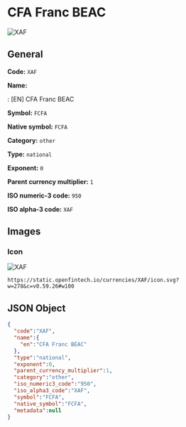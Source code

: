 
# CFA Franc BEAC 
![XAF](https://static.openfintech.io/currencies/XAF/icon.svg?w=278&c=v0.59.26#w100)  

## General 
 
**Code:** `XAF` 
 
**Name:** 
 
:	[EN] CFA Franc BEAC 
 
**Symbol:** `FCFA` 
 
**Native symbol:** `FCFA` 
 
**Category:** `other` 
 
**Type:** `national` 
 
**Exponent:** `0` 
 
**Parent currency multiplier:** `1` 
 
**ISO numeric-3 code:** `950` 
 
**ISO alpha-3 code:** `XAF` 
 

## Images 

### Icon 
 
![XAF](https://static.openfintech.io/currencies/XAF/icon.svg?w=278&c=v0.59.26#w100)  

```
https://static.openfintech.io/currencies/XAF/icon.svg?w=278&c=v0.59.26#w100
```  

## JSON Object 

```json
{
  "code":"XAF",
  "name":{
    "en":"CFA Franc BEAC"
  },
  "type":"national",
  "exponent":0,
  "parent_currency_multiplier":1,
  "category":"other",
  "iso_numeric3_code":"950",
  "iso_alpha3_code":"XAF",
  "symbol":"FCFA",
  "native_symbol":"FCFA",
  "metadata":null
}
```  
